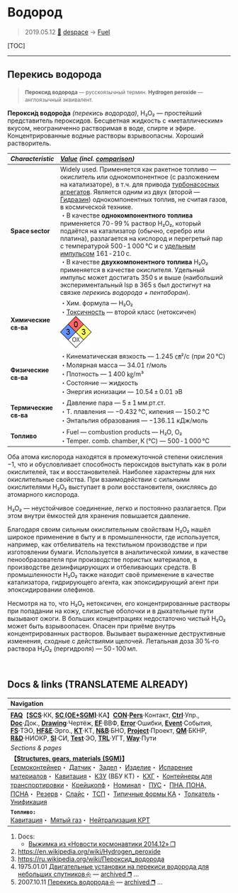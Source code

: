 # Водород
> 2019.05.12 [🚀](../index/index.md) [despace](index.md) → [Fuel](ps.md)

[TOC]

---



## Перекись водорода
> <small>**Пероксид водорода** — русскоязычный термин. **Hydrogen peroxide** — англоязычный эквивалент.</small>

**Перокси́д водоро́да** *(перекись водорода)*, H₂O₂ — простейший представитель пероксидов. Бесцветная жидкость с «металлическим» вкусом, неограниченно растворимая в воде, спирте и эфире. Концентрированные водные растворы взрывоопасны. Хороший растворитель.


|*Characteristic*|*[Value](si.md) (incl. [comparison](matc.md))*|
|:-|:-|
|**Space sector**|Widely used. Применяется как ракетное топливо — окислитель или однокомпонентное (с разложением на катализаторе), в т.ч. для привода [турбонасосных агрегатов](turbopump.md). Является одним из двух (второй — [Гидразин](hydrazine.md)) однокомпонентных топлив, не считая газов, в космической технике.<br> ・В качестве **однокомпонентного топлива** применяется 70 ‑ 99 % раствор H₂O₂, который подаётся на катализатор (обычно, серебро или платина), разлагается на кислород и перегретый пар с температурой 500 ‑ 1 000 ℃ и с [удельным импульсом](ps.md) 161 ‑ 210 с.<br> ・В качестве **двухкомпонентного топлива** H₂O₂ применяется в качестве окислителя. Удельный импульс может достигать 350 s и выше (наибольший экспериментальный Isp в 365 s был достигнут на связке *перекись водорода + пентаборан*).|
|**Химические<br>св‑ва**|・Хим. формула — H₂O₂<br> ・[Токсичность](nfpa_704.md) — второй класс (нетоксичен)<br> ![](f/fuel/h2o2_nfpa704.webp)|
|**Физические<br>св‑ва**|・Кинематическая вязкость — 1.245 ㎝²/с  (при 20 ℃)<br> ・Молярная масса — 34.01 г/моль<br> ・Плотность — 1 400 ㎏/m³<br> ・Состояние — жидкость<br> ・Энергия ионизации — 10.54 ± 0.01 эВ|
|**Термические<br>св‑ва**|・Давление пара — 5 ± 1 мм.рт.ст.<br> ・Т. плавления — −0.432 ℃, кипения — 150.2 ℃<br> ・Энтальпия образования — −136.11 кДж/моль|
|**Топливо**|・Fuel — combustion products — H₂O, O₂<br> ・Temper. comb. chamber, К (℃) — 500 ‑ 1 000 ℃|

Оба атома кислорода находятся в промежуточной степени окисления −1, что и обусловливает способность пероксидов выступать как в роли окислителей, так и восстановителей. Наиболее характерны для них окислительные свойства. При взаимодействии с сильными окислителями H₂O₂ выступает в роли восстановителя, окисляясь до атомарного кислорода.

H₂O₂ — неустойчивое соединение, легко и постоянно разлагается. При этом внутри ёмкостей для хранения повышается давление.

Благодаря своим сильным окислительным свойствам H₂O₂ нашёл широкое применение в быту и в промышленности, где используется, например, как отбеливатель на текстильном производстве и при изготовлении бумаги. Используется в аналитической химии, в качестве пенообразователя при производстве пористых материалов, в производстве дезинфицирующих и отбеливающих средств. В промышленности H₂O₂ также находит своё применение в качестве катализатора, гидрирующего агента, как эпоксидирующий агент при эпоксидировании олефинов.

Несмотря на то, что H₂O₂ нетоксичен, его концентрированные растворы при попадании на кожу, слизистые оболочки и в дыхательные пути вызывают ожоги. В больших концентрациях недостаточно чистый H₂O₂ может быть взрывоопасен. Опасен при приёме внутрь концентрированных растворов. Вызывает выраженные деструктивные изменения, сходные с действиями щелочей. Летальная доза 30 %‑го раствора H₂O₂ (пергидроля) — 50 ‑ 100 мл.



<p style="page-break-after:always"> </p>

## Docs & links (TRANSLATEME ALREADY)
|Navigation|
|:-|
|**[FAQ](faq.md)**【**[SCS](scs.md)**·КК, **[SC (OE+SGM)](sc.md)**·КА】**[CON](contact.md)·[Pers](person.md)**·Контакт, **[Ctrl](control.md)**·Упр., **[Doc](doc.md)**·Док., **[Drawing](drawing.md)**·Чертёж, **[EF](ef.md)**·ВВФ, **[Error](error.md)**·Ошибки, **[Event](event.md)**·События, **[FS](fs.md)**·ТЭО, **[HF&E](hfe.md)**·Эрго., **[KT](kt.md)**·КТ, **[N&B](nnb.md)**·БНО, **[Project](project.md)**·Проект, **[QM](qm.md)**·БКНР, **[R&D](rnd.md)**·НИОКР, **[SI](si.md)**·СИ, **[Test](test.md)**·ЭО, **[TRL](trl.md)**·УГТ, **[Way](way.md)**·Пути|
|*Sections & pages*|
|**【[Structures, gears, materials (SGM)](sc.md)】**<br> [Гермоконтейнер](гермоконтейнер.md)・ [Датчик](sensor.md)・ [Задел](margin.md)・ [Изделие](unit.md)・ [Испарение материалов](matc.md)・ [Кавитация](cavitation.md)・ [КЗУ](cinu.md) (ВБУ КТ)・ [КХГ](cgs.md)・ [Контейнеры для транспортировки](ship_contain.md)・ [Крейцкопф](crosshead.md)・ [Номинал](nominal.md)・ [ПУС](lag.md)・ [ПНА, ПОНА, ПСНА](devd.md)・ [Резерв](reserve.md)・ [Слайс](слайс.md)・ [ТСП](tsp.md)・ [Типичные формы КА](sc.md)・ [Толкатель](толкатель.md)・ [Унификация](commonality.md)|
|**`Топливо:`**<br> [Кавитация](cavitation.md)・ [Мятый газ](exhsteam.md)・ [Нейтрализация КРТ](нейтрализация_крт.md)|

   1. Docs:
      - [Выжимка из «Новости космонавтики 2014.12» ❐](f/fuel/20141201_novosti_kosmonavtiki_h2o2.djvu)
   1. <https://en.wikipedia.org/wiki/Hydrogen_peroxide>
   1. <https://ru.wikipedia.org/wiki/Пероксид_водорода>
   1. 1975.01.01 [Двигательные установки на перекиси водорода для небольших спутников ⎆](http://www.airbase.ru/modelling/rockets/res/trans/h2o2/whitehead.html) — [archived ❐](f/archive/19750101_1.pdf) …
   1. 2007.10.11 [Перекись водорода ⎆](http://mosgird.ru/204/11/002.htm) — [archived ❐](f/archive/20071011_1.pdf) …
